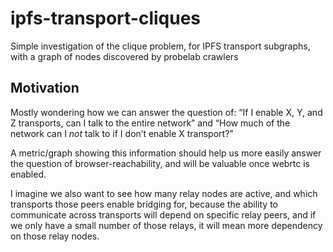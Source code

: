 # ipfs-transport-cliques
Simple investigation of the clique problem, for IPFS transport subgraphs, with a graph of nodes discovered by probelab crawlers

## Motivation

Mostly wondering how we can answer the question of: “If I enable X, Y, and Z transports, can I talk to the entire network” and “How much of the network can I *not* talk to if I don’t enable X transport?”

A metric/graph showing this information should help us more easily answer the question of browser-reachability, and will be valuable once webrtc is enabled.

I imagine we also want to see how many relay nodes are active, and which transports those peers enable bridging for, because the ability to communicate across transports will depend on specific relay peers, and if we only have a small number of those relays, it will mean more dependency on those relay nodes.
